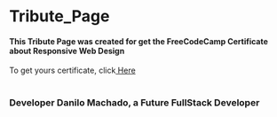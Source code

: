# Tribute_Page

<h4> This Tribute Page was created for get the FreeCodeCamp Certificate about Responsive Web Design</h4>

To get yours certificate, click<a href="https://www.freecodecamp.org/learn/2022/responsive-web-design/"> Here </a>

<h1></h1>

<h3> Developer Danilo Machado, a Future FullStack Developer </h3>
